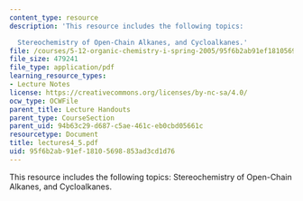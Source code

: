 ```yaml
---
content_type: resource
description: 'This resource includes the following topics:

  Stereochemistry of Open-Chain Alkanes, and Cycloalkanes.'
file: /courses/5-12-organic-chemistry-i-spring-2005/95f6b2ab91ef18105698853ad3cd1d76_lectures4_5.pdf
file_size: 479241
file_type: application/pdf
learning_resource_types:
- Lecture Notes
license: https://creativecommons.org/licenses/by-nc-sa/4.0/
ocw_type: OCWFile
parent_title: Lecture Handouts
parent_type: CourseSection
parent_uid: 94b63c29-d687-c5ae-461c-eb0cbd05661c
resourcetype: Document
title: lectures4_5.pdf
uid: 95f6b2ab-91ef-1810-5698-853ad3cd1d76
---
```

This resource includes the following topics:
Stereochemistry of Open-Chain Alkanes, and Cycloalkanes.
